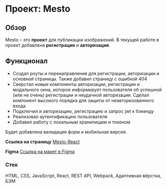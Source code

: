 # Проект: Mesto
## Обзор

Mesto – это **проект** для публикации изображений.
В текущей работе в проект добавлена **регистрация** и **авторизация**.

## Функционал
* Создал роуты и перенаправления для регистрации, авторизации и основной страницы. Также добавил страницу с ошибкой 404
* Сверстал новые компоненты авторизации, регистрации и модального окна, которое информирует пользователя об успешной (или не очень) регистрации и неудачной авторизации. Сделал компонент высокого порядка для защиты от неавторизованного входа
* Подключил и авторизацию, регистрацию и запрос jwt к бэкенду
* Реализовал аутентификацию пользователя
* Добавил работу с локальным хранилищем и токеном

Будет добавлена валидация форм и мобильная версия.

**Ссылка на страницу** [Mesto-React](https://romnyer.github.io/react-mesto-auth/)

**Figma** [Ссылка на макет в Figma](https://www.figma.com/file/5H3gsn5lIGPwzBPby9jAOo/JavaScript.-Sprint-12?node-id=0-1&t=8GOTouwyh2WlrjLH-0)

### Стек
HTML, CSS, JavaScript, React, REST API, Webpack, Адаптивная вёрстка, БЭМ
